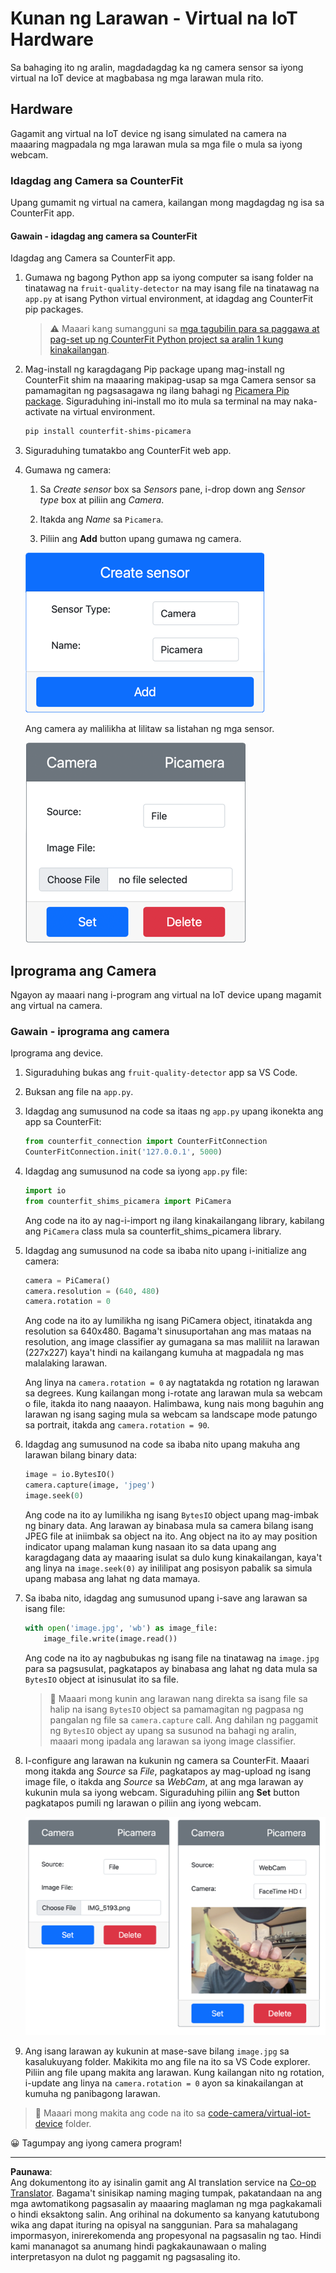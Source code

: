 <!--
CO_OP_TRANSLATOR_METADATA:
{
  "original_hash": "3ba7150ffc4a6999f6c3cfb4906ec7df",
  "translation_date": "2025-08-27T21:03:45+00:00",
  "source_file": "4-manufacturing/lessons/2-check-fruit-from-device/virtual-device-camera.md",
  "language_code": "tl"
}
-->
# Kunan ng Larawan - Virtual na IoT Hardware

Sa bahaging ito ng aralin, magdadagdag ka ng camera sensor sa iyong virtual na IoT device at magbabasa ng mga larawan mula rito.

## Hardware

Gagamit ang virtual na IoT device ng isang simulated na camera na maaaring magpadala ng mga larawan mula sa mga file o mula sa iyong webcam.

### Idagdag ang Camera sa CounterFit

Upang gumamit ng virtual na camera, kailangan mong magdagdag ng isa sa CounterFit app.

#### Gawain - idagdag ang camera sa CounterFit

Idagdag ang Camera sa CounterFit app.

1. Gumawa ng bagong Python app sa iyong computer sa isang folder na tinatawag na `fruit-quality-detector` na may isang file na tinatawag na `app.py` at isang Python virtual environment, at idagdag ang CounterFit pip packages.

    > ⚠️ Maaari kang sumangguni sa [mga tagubilin para sa paggawa at pag-set up ng CounterFit Python project sa aralin 1 kung kinakailangan](../../../1-getting-started/lessons/1-introduction-to-iot/virtual-device.md).

1. Mag-install ng karagdagang Pip package upang mag-install ng CounterFit shim na maaaring makipag-usap sa mga Camera sensor sa pamamagitan ng pagsasagawa ng ilang bahagi ng [Picamera Pip package](https://pypi.org/project/picamera/). Siguraduhing ini-install mo ito mula sa terminal na may naka-activate na virtual environment.

    ```sh
    pip install counterfit-shims-picamera
    ```

1. Siguraduhing tumatakbo ang CounterFit web app.

1. Gumawa ng camera:

    1. Sa *Create sensor* box sa *Sensors* pane, i-drop down ang *Sensor type* box at piliin ang *Camera*.

    1. Itakda ang *Name* sa `Picamera`.

    1. Piliin ang **Add** button upang gumawa ng camera.

    ![Ang mga setting ng camera](../../../../../translated_images/counterfit-create-camera.a5de97f59c0bd3cbe0416d7e89a3cfe86d19fbae05c641c53a91286412af0a34.tl.png)

    Ang camera ay malilikha at lilitaw sa listahan ng mga sensor.

    ![Ang nalikhang camera](../../../../../translated_images/counterfit-camera.001ec52194c8ee5d3f617173da2c79e1df903d10882adc625cbfc493525125d4.tl.png)

## Iprograma ang Camera

Ngayon ay maaari nang i-program ang virtual na IoT device upang magamit ang virtual na camera.

### Gawain - iprograma ang camera

Iprograma ang device.

1. Siguraduhing bukas ang `fruit-quality-detector` app sa VS Code.

1. Buksan ang file na `app.py`.

1. Idagdag ang sumusunod na code sa itaas ng `app.py` upang ikonekta ang app sa CounterFit:

    ```python
    from counterfit_connection import CounterFitConnection
    CounterFitConnection.init('127.0.0.1', 5000)
    ```

1. Idagdag ang sumusunod na code sa iyong `app.py` file:

    ```python
    import io
    from counterfit_shims_picamera import PiCamera
    ```

    Ang code na ito ay nag-i-import ng ilang kinakailangang library, kabilang ang `PiCamera` class mula sa counterfit_shims_picamera library.

1. Idagdag ang sumusunod na code sa ibaba nito upang i-initialize ang camera:

    ```python
    camera = PiCamera()
    camera.resolution = (640, 480)
    camera.rotation = 0
    ```

    Ang code na ito ay lumilikha ng isang PiCamera object, itinatakda ang resolution sa 640x480. Bagama't sinusuportahan ang mas mataas na resolution, ang image classifier ay gumagana sa mas maliliit na larawan (227x227) kaya't hindi na kailangang kumuha at magpadala ng mas malalaking larawan.

    Ang linya na `camera.rotation = 0` ay nagtatakda ng rotation ng larawan sa degrees. Kung kailangan mong i-rotate ang larawan mula sa webcam o file, itakda ito nang naaayon. Halimbawa, kung nais mong baguhin ang larawan ng isang saging mula sa webcam sa landscape mode patungo sa portrait, itakda ang `camera.rotation = 90`.

1. Idagdag ang sumusunod na code sa ibaba nito upang makuha ang larawan bilang binary data:

    ```python
    image = io.BytesIO()
    camera.capture(image, 'jpeg')
    image.seek(0)
    ```

    Ang code na ito ay lumilikha ng isang `BytesIO` object upang mag-imbak ng binary data. Ang larawan ay binabasa mula sa camera bilang isang JPEG file at iniimbak sa object na ito. Ang object na ito ay may position indicator upang malaman kung nasaan ito sa data upang ang karagdagang data ay maaaring isulat sa dulo kung kinakailangan, kaya't ang linya na `image.seek(0)` ay inililipat ang posisyon pabalik sa simula upang mabasa ang lahat ng data mamaya.

1. Sa ibaba nito, idagdag ang sumusunod upang i-save ang larawan sa isang file:

    ```python
    with open('image.jpg', 'wb') as image_file:
        image_file.write(image.read())
    ```

    Ang code na ito ay nagbubukas ng isang file na tinatawag na `image.jpg` para sa pagsusulat, pagkatapos ay binabasa ang lahat ng data mula sa `BytesIO` object at isinusulat ito sa file.

    > 💁 Maaari mong kunin ang larawan nang direkta sa isang file sa halip na isang `BytesIO` object sa pamamagitan ng pagpasa ng pangalan ng file sa `camera.capture` call. Ang dahilan ng paggamit ng `BytesIO` object ay upang sa susunod na bahagi ng aralin, maaari mong ipadala ang larawan sa iyong image classifier.

1. I-configure ang larawan na kukunin ng camera sa CounterFit. Maaari mong itakda ang *Source* sa *File*, pagkatapos ay mag-upload ng isang image file, o itakda ang *Source* sa *WebCam*, at ang mga larawan ay kukunin mula sa iyong webcam. Siguraduhing piliin ang **Set** button pagkatapos pumili ng larawan o piliin ang iyong webcam.

    ![CounterFit na may file na itinakda bilang image source, at isang webcam na nagpapakita ng tao na may hawak na saging sa preview ng webcam](../../../../../translated_images/counterfit-camera-options.eb3bd5150a8e7dffbf24bc5bcaba0cf2cdef95fbe6bbe393695d173817d6b8df.tl.png)

1. Ang isang larawan ay kukunin at mase-save bilang `image.jpg` sa kasalukuyang folder. Makikita mo ang file na ito sa VS Code explorer. Piliin ang file upang makita ang larawan. Kung kailangan nito ng rotation, i-update ang linya na `camera.rotation = 0` ayon sa kinakailangan at kumuha ng panibagong larawan.

> 💁 Maaari mong makita ang code na ito sa [code-camera/virtual-iot-device](../../../../../4-manufacturing/lessons/2-check-fruit-from-device/code-camera/virtual-iot-device) folder.

😀 Tagumpay ang iyong camera program!

---

**Paunawa**:  
Ang dokumentong ito ay isinalin gamit ang AI translation service na [Co-op Translator](https://github.com/Azure/co-op-translator). Bagama't sinisikap naming maging tumpak, pakatandaan na ang mga awtomatikong pagsasalin ay maaaring maglaman ng mga pagkakamali o hindi eksaktong salin. Ang orihinal na dokumento sa kanyang katutubong wika ang dapat ituring na opisyal na sanggunian. Para sa mahalagang impormasyon, inirerekomenda ang propesyonal na pagsasalin ng tao. Hindi kami mananagot sa anumang hindi pagkakaunawaan o maling interpretasyon na dulot ng paggamit ng pagsasaling ito.